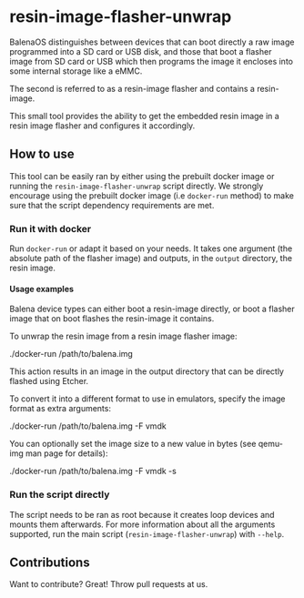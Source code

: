 # resin-image-flasher-unwrap

BalenaOS distinguishes between devices that can boot directly a raw image programmed into a SD card or USB disk, and those that boot a flasher image from SD card or USB which then programs the image it encloses into some internal storage like a eMMC.

The second is referred to as a resin-image flasher and contains a resin-image.

This small tool provides the ability to get the embedded resin image in a resin image flasher and configures it accordingly.

## How to use

This tool can be easily ran by either using the prebuilt docker image or running the `resin-image-flasher-unwrap` script directly. We strongly encourage using the prebuilt docker image (i.e `docker-run` method) to make sure that the script dependency requirements are met.

### Run it with docker

Run `docker-run` or adapt it based on your needs. It takes one argument (the
absolute path of the flasher image) and outputs, in the `output` directory, the
resin image.

#### Usage examples

Balena device types can either boot a resin-image directly, or boot a flasher
image that on boot flashes the resin-image it contains.

To unwrap the resin image from a resin image flasher image:

 ./docker-run /path/to/balena.img

This action results in an image in the output directory that can be directly
flashed using Etcher.

To convert it into a different format to use in emulators, specify the image
format as extra arguments:

 ./docker-run /path/to/balena.img -F vmdk

 You can optionally set the image size to a new value in bytes (see qemu-img man page for details):


 ./docker-run /path/to/balena.img -F vmdk -s <bytes>

### Run the script directly

The script needs to be ran as root because it creates loop devices and mounts
them afterwards. For more information about all the arguments supported, run
the main script (`resin-image-flasher-unwrap`) with `--help`.

## Contributions
Want to contribute? Great! Throw pull requests at us.
